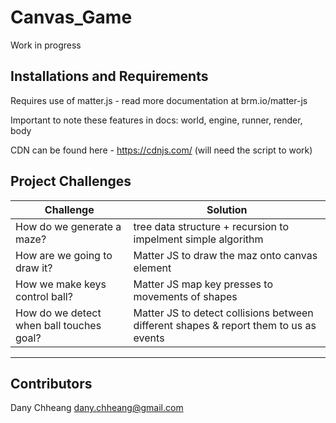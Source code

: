 # Canvas_Game
Work in progress

## Installations and Requirements
Requires use of matter.js - read more documentation at brm.io/matter-js

Important to note these features in docs: world, engine, runner, render, body

CDN can be found here - https://cdnjs.com/ (will need the script to work)

## Project Challenges

Challenge | Solution
------------ | -------------
How do we generate a maze? | tree data structure + recursion to impelment simple algorithm
How are we going to draw it? | Matter JS to draw the maz onto canvas element 
How we make keys control ball? | Matter JS map key presses to movements of shapes
How do we detect when ball touches goal? | Matter JS to detect collisions between different shapes & report them to us as events
 
---

## Contributors

Dany Chheang dany.chheang@gmail.com
